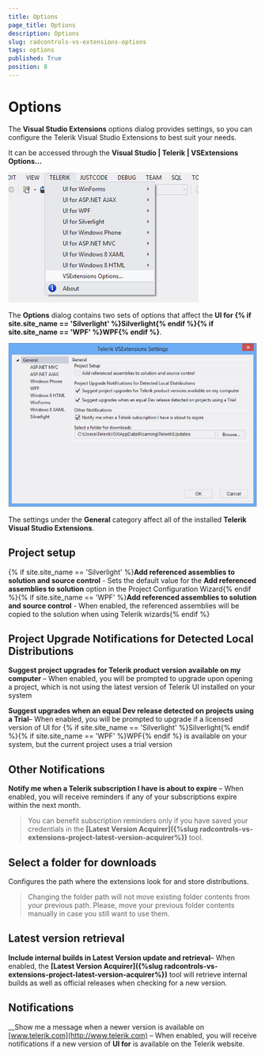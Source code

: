 ```yaml
---
title: Options
page_title: Options
description: Options
slug: radcontrols-vs-extensions-options
tags: options
published: True
position: 8
---
```


# Options



The __Visual Studio Extensions__ options dialog provides settings, so you can configure the Telerik Visual Studio Extensions to best suit your needs.

It can be accessed through the __Visual Studio | Telerik | VSExtensions Options…__

![VSExtentions Options Dialog Menu](images/VSExtentions_OptionsDialogMenu.png)

The __Options__ dialog contains two sets of options that affect the __UI for {% if site.site_name == 'Silverlight' %}Silverlight{% endif %}{% if site.site_name == 'WPF' %}WPF{% endif %}__.

![VSExtentions Options Dialog General](images/VSExtentions_OptionsDialogGeneral.png)

The settings under the __General__ category affect all of the installed __Telerik Visual Studio Extensions__.

## Project setup

{% if site.site_name == 'Silverlight' %}__Add referenced assemblies to solution and source control__ - Sets the default value for the __Add referenced assemblies to solution__ option in the Project Configuration Wizard{% endif %}{% if site.site_name == 'WPF' %}__Add referenced assemblies to solution and source control__ - When enabled, the referenced assemblies will be copied to the solution when using Telerik wizards{% endif %}

        

## Project Upgrade Notifications for Detected Local Distributions


__Suggest project upgrades for Telerik product version available on my computer__ – When enabled, you will be prompted to upgrade upon opening a project, which is not using the latest version of Telerik UI installed on your system

__Suggest upgrades when an equal Dev release detected on projects using a Trial__– When enabled, you will be prompted to upgrade if a licensed version of UI for {% if site.site_name == 'Silverlight' %}Silverlight{% endif %}{% if site.site_name == 'WPF' %}WPF{% endif %} is available on your system, but the current project uses a trial version

## Other Notifications

__Notify me when a Telerik subscription I have is about to expire__ – When enabled, you will receive reminders if any of your subscriptions expire within the next month.
        

>You can benefit subscription reminders only if you have saved your credentials in the __[Latest Version Acquirer]({%slug radcontrols-vs-extensions-project-latest-version-acquirer%})__ tool.
          

## Select a folder for downloads

Configures the path where the extensions look for and store distributions.
            

>Changing the folder path will not move existing folder contents from your previous path. Please, move your previous folder contents manually in case you still want to use them.
              

## Latest version retrieval

__Include internal builds in Latest Version update and retrieval__– When enabled, the __[Latest Version Acquirer]({%slug radcontrols-vs-extensions-project-latest-version-acquirer%})__ tool will retrieve internal builds as well as official releases when checking for a new version.

## Notifications

__Show me a message when a newer version is available on [www.telerik.com](http://www.telerik.com) – When enabled, you will receive notifications if a new version of __UI for__ is available on the Telerik website.
